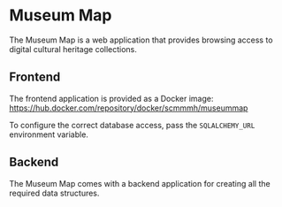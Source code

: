 # Museum Map

The Museum Map is a web application that provides browsing access to digital cultural heritage collections.

## Frontend

The frontend application is provided as a Docker image: https://hub.docker.com/repository/docker/scmmmh/museummap

To configure the correct database access, pass the ``SQLALCHEMY_URL`` environment variable.

## Backend

The Museum Map comes with a backend application for creating all the required data structures.
